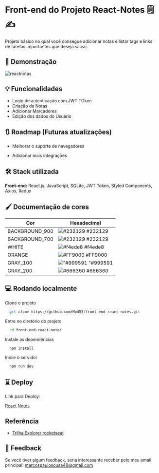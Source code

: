 # Front-end do Projeto React-Notes 🗒️ ✍️

Projeto básico no qual você consegue adicionar notas e listar tags e links de tarefas importantes que deseja salvar.

## 🎥 Demonstração

![reactnotas](https://github.com/Mp455/front-end-react-notes/assets/107141369/3f98931e-4504-4da5-bb79-6f8985958c3d)

## 💡 Funcionalidades

- Login de autenticação com JWT TOken
- Criação de Notas
- Adicionar Marcadores
- Edição dos dados do Usuário

## 🔃 Roadmap (Futuras atualizações)

- Melhorar o suporte de navegadores

- Adicionar mais integrações

## 🛠️ Stack utilizada

**Front-end:** React.js, JavaScript, SQLite, JWT Token, Styled Components, Axios, Redux

## 🖌️ Documentação de cores

| Cor            | Hexadecimal                                                      |
| -------------- | ---------------------------------------------------------------- |
| BACKGROUND_900        | ![#232129](https://via.placeholder.com/10/232129?text=+) #232129 |
| BACKGROUND_700        | ![#232129](https://via.placeholder.com/10/232129?text=+) #232129 |
| WHITE | ![#f4ede8](https://via.placeholder.com/10/f4ede8?text=+) #f4ede8 |
| ORANGE  | ![#FF9000](https://via.placeholder.com/10/FF9000?text=+) #FF9000|
| GRAY_100    | !["#999591](https://via.placeholder.com/10/"999591?text=+) "#999591 |
| GRAY_200    | ![#666360](https://via.placeholder.com/10/666360?text=+) #666360 |


## 💻 Rodando localmente

Clone o projeto

```bash
  git clone https://github.com/Mp455/front-end-react-notes.git
```

Entre no diretório do projeto

```bash
  cd front-end-react-notes
```

Instale as dependências

```bash
  npm install
```

Inicie o servidor

```bash
  npm run dev
```

## ⌛ Deploy

 Link para Deploy:

[React Notes](https://reactnotas.netlify.app/)

## Referência

- [Trilha Explorer rocketseat](https://www.rocketseat.com.br/)

## 🚀 Feedback

Se você tiver algum feedback, seria interessante receber pelo meu email principal: marcospaulosousa48@gmail.com
